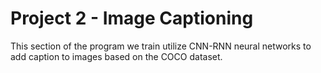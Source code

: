 # Project 2 - Image Captioning
This section of the program we train utilize CNN-RNN neural networks to add caption to images based on the COCO dataset.
